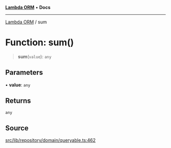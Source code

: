 [**Lambda ORM**](../README.md) • **Docs**

***

[Lambda ORM](../README.md) / sum

# Function: sum()

> **sum**(`value`): `any`

## Parameters

• **value**: `any`

## Returns

`any`

## Source

[src/lib/repository/domain/queryable.ts:462](https://github.com/lambda-orm/lambdaorm-base/blob/1d2abad50f28511cd0e6125c8c883a452d54160f/src/lib/repository/domain/queryable.ts#L462)
